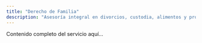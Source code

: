 ```yaml
---
title: "Derecho de Familia"
description: "Asesoría integral en divorcios, custodia, alimentos y procesos familiares."
---
```


Contenido completo del servicio aquí...
